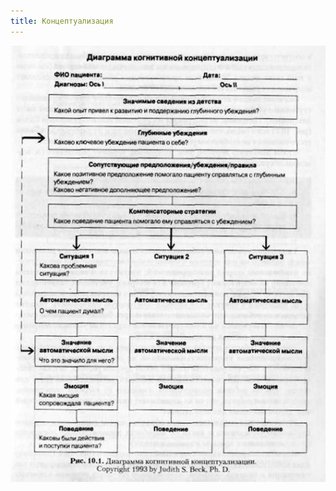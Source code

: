 ```yaml
---
title: Концептуализация
---
```

![Диаграмма когнитивной концептуализации](psychology/conceptualization.jpg)
